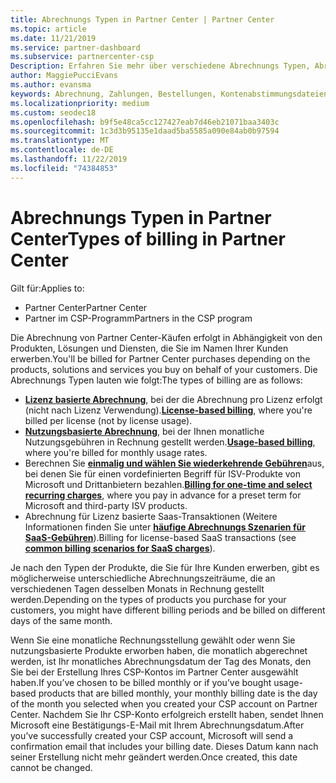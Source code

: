 ```yaml
---
title: Abrechnungs Typen in Partner Center | Partner Center
ms.topic: article
ms.date: 11/21/2019
ms.service: partner-dashboard
ms.subservice: partnercenter-csp
Description: Erfahren Sie mehr über verschiedene Abrechnungs Typen, Abrechnungs Zeiträume und Abrechnungsdaten, die Sie möglicherweise im Partner Center sehen.
author: MaggiePucciEvans
ms.author: evansma
keywords: Abrechnung, Zahlungen, Bestellungen, Kontenabstimmungsdateien, Kontenabstimmungsdatei
ms.localizationpriority: medium
ms.custom: seodec18
ms.openlocfilehash: b9f5e48ca5cc127427eab7d46eb21071baa3403c
ms.sourcegitcommit: 1c3d3b95135e1daad5ba5585a090e84ab0b97594
ms.translationtype: MT
ms.contentlocale: de-DE
ms.lasthandoff: 11/22/2019
ms.locfileid: "74384853"
---
```

# <a name="types-of-billing-in-partner-center"></a><span data-ttu-id="07b46-104">Abrechnungs Typen in Partner Center</span><span class="sxs-lookup"><span data-stu-id="07b46-104">Types of billing in Partner Center</span></span>

<span data-ttu-id="07b46-105">Gilt für:</span><span class="sxs-lookup"><span data-stu-id="07b46-105">Applies to:</span></span>

- <span data-ttu-id="07b46-106">Partner Center</span><span class="sxs-lookup"><span data-stu-id="07b46-106">Partner Center</span></span>
- <span data-ttu-id="07b46-107">Partner im CSP-Programm</span><span class="sxs-lookup"><span data-stu-id="07b46-107">Partners in the CSP program</span></span>

<span data-ttu-id="07b46-108">Die Abrechnung von Partner Center-Käufen erfolgt in Abhängigkeit von den Produkten, Lösungen und Diensten, die Sie im Namen Ihrer Kunden erwerben.</span><span class="sxs-lookup"><span data-stu-id="07b46-108">You'll be billed for Partner Center purchases depending on the products, solutions and services you buy on behalf of your customers.</span></span> <span data-ttu-id="07b46-109">Die Abrechnungs Typen lauten wie folgt:</span><span class="sxs-lookup"><span data-stu-id="07b46-109">The types of billing are as follows:</span></span>

- <span data-ttu-id="07b46-110">[**Lizenz basierte Abrechnung**](license-based-billing.md), bei der die Abrechnung pro Lizenz erfolgt (nicht nach Lizenz Verwendung).</span><span class="sxs-lookup"><span data-stu-id="07b46-110">[**License-based billing**](license-based-billing.md), where you're billed per license (not by license usage).</span></span>
- <span data-ttu-id="07b46-111">[**Nutzungsbasierte Abrechnung**](usage-based-billing.md), bei der Ihnen monatliche Nutzungsgebühren in Rechnung gestellt werden.</span><span class="sxs-lookup"><span data-stu-id="07b46-111">[**Usage-based billing**](usage-based-billing.md), where you're billed for monthly usage rates.</span></span>
- <span data-ttu-id="07b46-112">Berechnen Sie [**einmalig und wählen Sie wiederkehrende Gebühren**](one-time-and-recurring-billing.md)aus, bei denen Sie für einen vordefinierten Begriff für ISV-Produkte von Microsoft und Drittanbietern bezahlen.</span><span class="sxs-lookup"><span data-stu-id="07b46-112">[**Billing for one-time and select recurring charges**](one-time-and-recurring-billing.md), where you pay in advance for a preset term for Microsoft and third-party ISV products.</span></span>
- <span data-ttu-id="07b46-113">Abrechnung für Lizenz basierte Saas-Transaktionen (Weitere Informationen finden Sie unter [**häufige Abrechnungs Szenarien für SaaS-Gebühren**](common-billing-scenarios-saas.md)).</span><span class="sxs-lookup"><span data-stu-id="07b46-113">Billing for license-based SaaS transactions (see [**common billing scenarios for SaaS charges**](common-billing-scenarios-saas.md)).</span></span>

<span data-ttu-id="07b46-114">Je nach den Typen der Produkte, die Sie für Ihre Kunden erwerben, gibt es möglicherweise unterschiedliche Abrechnungszeiträume, die an verschiedenen Tagen desselben Monats in Rechnung gestellt werden.</span><span class="sxs-lookup"><span data-stu-id="07b46-114">Depending on the types of products you purchase for your customers, you might have different billing periods and be billed on different days of the same month.</span></span>

<span data-ttu-id="07b46-115">Wenn Sie eine monatliche Rechnungsstellung gewählt oder wenn Sie nutzungsbasierte Produkte erworben haben, die monatlich abgerechnet werden, ist Ihr monatliches Abrechnungsdatum der Tag des Monats, den Sie bei der Erstellung Ihres CSP-Kontos im Partner Center ausgewählt haben.</span><span class="sxs-lookup"><span data-stu-id="07b46-115">If you’ve chosen to be billed monthly or if you’ve bought usage-based products that are billed monthly, your monthly billing date is the day of the month you selected when you created your CSP account on Partner Center.</span></span> <span data-ttu-id="07b46-116">Nachdem Sie Ihr CSP-Konto erfolgreich erstellt haben, sendet Ihnen Microsoft eine Bestätigungs-E-Mail mit Ihrem Abrechnungsdatum.</span><span class="sxs-lookup"><span data-stu-id="07b46-116">After you’ve successfully created your CSP account, Microsoft will send a confirmation email that includes your billing date.</span></span> <span data-ttu-id="07b46-117">Dieses Datum kann nach seiner Erstellung nicht mehr geändert werden.</span><span class="sxs-lookup"><span data-stu-id="07b46-117">Once created, this date cannot be changed.</span></span>

